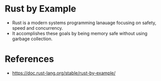 # Rust by Example
* Rust is a modern systems programming lanauage focusing on safety, speed and concurrency.
* It accomplishes these goals by being memory safe without using garbage collection.
# References
* https://doc.rust-lang.org/stable/rust-by-example/
